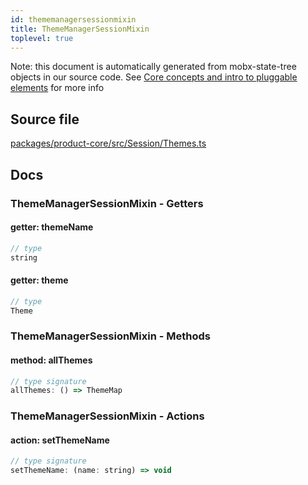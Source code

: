 ```yaml
---
id: thememanagersessionmixin
title: ThemeManagerSessionMixin
toplevel: true
---
```


Note: this document is automatically generated from mobx-state-tree objects in
our source code. See
[Core concepts and intro to pluggable elements](/docs/developer_guide/) for more
info

## Source file

[packages/product-core/src/Session/Themes.ts](https://github.com/GMOD/jbrowse-components/blob/main/packages/product-core/src/Session/Themes.ts)

## Docs

### ThemeManagerSessionMixin - Getters

#### getter: themeName

```js
// type
string
```

#### getter: theme

```js
// type
Theme
```

### ThemeManagerSessionMixin - Methods

#### method: allThemes

```js
// type signature
allThemes: () => ThemeMap
```

### ThemeManagerSessionMixin - Actions

#### action: setThemeName

```js
// type signature
setThemeName: (name: string) => void
```
